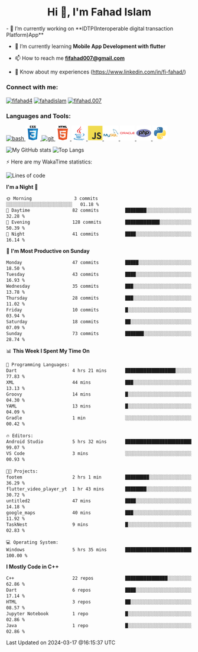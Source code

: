 <h1 align="center">Hi 👋, I'm Fahad Islam</h1>
- 🔭 I’m currently working on **IDTP(Interoperable digital transaction Platform)App**

- 🌱 I’m currently learning **Mobile App Development with flutter**

- 📫 How to reach me **fifahad007@gmail.com**

- 📄 Know about my experiences (https://www.linkedin.com/in/fi-fahad/)

<h3 align="left">Connect with me:</h3>
<p align="left">
<a href="https://twitter.com/fifahad4" target="blank"><img align="center" src="https://raw.githubusercontent.com/rahuldkjain/github-profile-readme-generator/master/src/images/icons/Social/twitter.svg" alt="fifahad4" height="30" width="40" /></a>
<a href="https://www.linkedin.com/in/fi-fahad/" target="blank"><img align="center" src="https://raw.githubusercontent.com/rahuldkjain/github-profile-readme-generator/master/src/images/icons/Social/linked-in-alt.svg" alt="fahadislam" height="30" width="40" /></a>
<a href="https://fb.com/fifahad.007" target="blank"><img align="center" src="https://raw.githubusercontent.com/rahuldkjain/github-profile-readme-generator/master/src/images/icons/Social/facebook.svg" alt="fifahad.007" height="30" width="40" /></a>
</p>

<h3 align="left">Languages and Tools:</h3>
<p align="left"> <a href="https://www.gnu.org/software/bash/" target="_blank" rel="noreferrer"> <img src="https://www.vectorlogo.zone/logos/gnu_bash/gnu_bash-icon.svg" alt="bash" width="40" height="40"/> </a> <a href="https://www.w3schools.com/css/" target="_blank" rel="noreferrer"> <img src="https://raw.githubusercontent.com/devicons/devicon/master/icons/css3/css3-original-wordmark.svg" alt="css3" width="40" height="40"/> </a> <a href="https://git-scm.com/" target="_blank" rel="noreferrer"> <img src="https://www.vectorlogo.zone/logos/git-scm/git-scm-icon.svg" alt="git" width="40" height="40"/> </a> <a href="https://www.w3.org/html/" target="_blank" rel="noreferrer"> <img src="https://raw.githubusercontent.com/devicons/devicon/master/icons/html5/html5-original-wordmark.svg" alt="html5" width="40" height="40"/> </a> <a href="https://www.java.com" target="_blank" rel="noreferrer"> <img src="https://raw.githubusercontent.com/devicons/devicon/master/icons/java/java-original.svg" alt="java" width="40" height="40"/> </a> <a href="https://developer.mozilla.org/en-US/docs/Web/JavaScript" target="_blank" rel="noreferrer"> <img src="https://raw.githubusercontent.com/devicons/devicon/master/icons/javascript/javascript-original.svg" alt="javascript" width="40" height="40"/> </a> <a href="https://www.mysql.com/" target="_blank" rel="noreferrer"> <img src="https://raw.githubusercontent.com/devicons/devicon/master/icons/mysql/mysql-original-wordmark.svg" alt="mysql" width="40" height="40"/> </a> <a href="https://www.oracle.com/" target="_blank" rel="noreferrer"> <img src="https://raw.githubusercontent.com/devicons/devicon/master/icons/oracle/oracle-original.svg" alt="oracle" width="40" height="40"/> </a> <a href="https://www.php.net" target="_blank" rel="noreferrer"> <img src="https://raw.githubusercontent.com/devicons/devicon/master/icons/php/php-original.svg" alt="php" width="40" height="40"/> </a> <a href="https://www.python.org" target="_blank" rel="noreferrer"> <img src="https://raw.githubusercontent.com/devicons/devicon/master/icons/python/python-original.svg" alt="python" width="40" height="40"/> </a> </p>

![My GitHub stats](https://github-readme-stats.vercel.app/api?username=Fahaddada47&show_icons=true&theme=radical)
![Top Langs](https://github-readme-stats.vercel.app/api/top-langs/?username=Fahaddada47&layout=donut)


⚡ Here are my WakaTime statistics:

<!--START_SECTION:waka-->
![Lines of code](https://img.shields.io/badge/From%20Hello%20World%20I%27ve%20Written-375.7%20thousand%20lines%20of%20code-blue)

**I'm a Night 🦉** 

```text
🌞 Morning                3 commits           ░░░░░░░░░░░░░░░░░░░░░░░░░   01.18 % 
🌆 Daytime                82 commits          ████████░░░░░░░░░░░░░░░░░   32.28 % 
🌃 Evening                128 commits         █████████████░░░░░░░░░░░░   50.39 % 
🌙 Night                  41 commits          ████░░░░░░░░░░░░░░░░░░░░░   16.14 % 
```
📅 **I'm Most Productive on Sunday** 

```text
Monday                   47 commits          █████░░░░░░░░░░░░░░░░░░░░   18.50 % 
Tuesday                  43 commits          ████░░░░░░░░░░░░░░░░░░░░░   16.93 % 
Wednesday                35 commits          ███░░░░░░░░░░░░░░░░░░░░░░   13.78 % 
Thursday                 28 commits          ███░░░░░░░░░░░░░░░░░░░░░░   11.02 % 
Friday                   10 commits          █░░░░░░░░░░░░░░░░░░░░░░░░   03.94 % 
Saturday                 18 commits          ██░░░░░░░░░░░░░░░░░░░░░░░   07.09 % 
Sunday                   73 commits          ███████░░░░░░░░░░░░░░░░░░   28.74 % 
```


📊 **This Week I Spent My Time On** 

```text
💬 Programming Languages: 
Dart                     4 hrs 21 mins       ███████████████████░░░░░░   77.83 % 
XML                      44 mins             ███░░░░░░░░░░░░░░░░░░░░░░   13.13 % 
Groovy                   14 mins             █░░░░░░░░░░░░░░░░░░░░░░░░   04.30 % 
YAML                     13 mins             █░░░░░░░░░░░░░░░░░░░░░░░░   04.09 % 
Gradle                   1 min               ░░░░░░░░░░░░░░░░░░░░░░░░░   00.42 % 

🔥 Editors: 
Android Studio           5 hrs 32 mins       █████████████████████████   99.07 % 
VS Code                  3 mins              ░░░░░░░░░░░░░░░░░░░░░░░░░   00.93 % 

🐱‍💻 Projects: 
footem                   2 hrs 1 min         █████████░░░░░░░░░░░░░░░░   36.29 % 
flutter_video_player_yt  1 hr 43 mins        ████████░░░░░░░░░░░░░░░░░   30.72 % 
untitled2                47 mins             ████░░░░░░░░░░░░░░░░░░░░░   14.18 % 
google_maps              40 mins             ███░░░░░░░░░░░░░░░░░░░░░░   11.92 % 
TaskNest                 9 mins              █░░░░░░░░░░░░░░░░░░░░░░░░   02.83 % 

💻 Operating System: 
Windows                  5 hrs 35 mins       █████████████████████████   100.00 % 
```

**I Mostly Code in C++** 

```text
C++                      22 repos            ████████████████░░░░░░░░░   62.86 % 
Dart                     6 repos             ████░░░░░░░░░░░░░░░░░░░░░   17.14 % 
HTML                     3 repos             ██░░░░░░░░░░░░░░░░░░░░░░░   08.57 % 
Jupyter Notebook         1 repo              █░░░░░░░░░░░░░░░░░░░░░░░░   02.86 % 
Java                     1 repo              █░░░░░░░░░░░░░░░░░░░░░░░░   02.86 % 
```




 Last Updated on 2024-03-17 @16:15:37 UTC
<!--END_SECTION:waka-->
